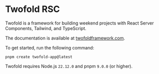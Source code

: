 # Twofold RSC

Twofold is a framework for building weekend projects with React Server Components, Tailwind, and TypeScript.

The documentation is available at [twofoldframework.com](https://twofoldframework.com/).

To get started, run the following command:

```text
pnpm create twofold-app@latest
```

Twofold requires Node.js `22.12.0` and pnpm `9.0.0` (or higher).
